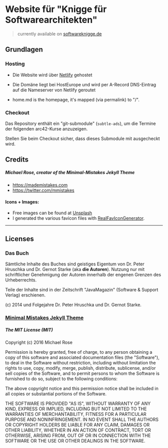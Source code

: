 # Website für "Knigge für Softwarearchitekten"

> currently available on [softwareknigge.de](https://softwareknigge.de)



## Grundlagen

### Hosting

* Die Website wird über [Netlify](https://netlify.com) gehostet
* Die Domäne liegt bei HostEurope und wird per A-Record DNS-Eintrag
auf die Nameserver von Netlify geroutet

* home.md is the homepage, it's mapped (via permalink) to "/".

### Checkout
Das Repository enthält ein "git-submodule" (`subtle-ads`), um die Termine der folgenden
arc42-Kurse anzuzeigen.

Stellen Sie beim Checkout sicher, dass dieses Submodule mit ausgecheckt wird.

## Credits

##### Michael Rose, creator of the Minimal-Mistakes Jekyll Theme

- <https://mademistakes.com>
- <https://twitter.com/mmistakes>

#### Icons + Images:

* Free images can be found at [Unsplash](https://unsplash.com/)
* I generated the various favicon files with [RealFavIconGenerator](http://realfavicongenerator.net/).


---

## Licenses


### Das Buch
Sämtliche Inhalte des Buches sind geistiges Eigentum von Dr. Peter Hruschka
und Dr. Gernot Starke (aka **die Autoren**). Nutzung nur mit schriftlicher Genehmigung der Autoren innerhalb der engenen Grenzen des Urheberrechts.

Teile der Inhalte sind in der Zeitschrift "JavaMagazin" (Software & Support Verlag)
erschienen.

(c) 2014 und Folgejahre Dr. Peter Hruschka und Dr. Gernot Starke.



### [Minimal Mistakes Jekyll Theme](https://mmistakes.github.io/minimal-mistakes/)


##### The MIT License (MIT)

Copyright (c) 2016 Michael Rose

Permission is hereby granted, free of charge, to any person obtaining a copy
of this software and associated documentation files (the "Software"), to deal
in the Software without restriction, including without limitation the rights
to use, copy, modify, merge, publish, distribute, sublicense, and/or sell
copies of the Software, and to permit persons to whom the Software is
furnished to do so, subject to the following conditions:

The above copyright notice and this permission notice shall be included in all
copies or substantial portions of the Software.

THE SOFTWARE IS PROVIDED "AS IS", WITHOUT WARRANTY OF ANY KIND, EXPRESS OR
IMPLIED, INCLUDING BUT NOT LIMITED TO THE WARRANTIES OF MERCHANTABILITY,
FITNESS FOR A PARTICULAR PURPOSE AND NONINFRINGEMENT. IN NO EVENT SHALL THE
AUTHORS OR COPYRIGHT HOLDERS BE LIABLE FOR ANY CLAIM, DAMAGES OR OTHER
LIABILITY, WHETHER IN AN ACTION OF CONTRACT, TORT OR OTHERWISE, ARISING FROM,
OUT OF OR IN CONNECTION WITH THE SOFTWARE OR THE USE OR OTHER DEALINGS IN THE
SOFTWARE.
